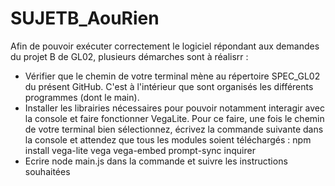 # SUJETB_AouRien
Afin de pouvoir exécuter correctement le logiciel répondant aux demandes du projet B de GL02, plusieurs démarches sont à réalisrr :
- Vérifier que le chemin de votre terminal mène au répertoire SPEC_GL02 du présent GitHub. C'est à l'intérieur que sont organisés les différents programmes (dont le main).
- Installer les librairies nécessaires pour pouvoir notamment interagir avec la console et faire fonctionner VegaLite.
  Pour ce faire, une fois le chemin de votre terminal bien sélectionnez, écrivez la commande suivante dans la console et attendez que tous les modules soient téléchargés :
  npm install vega-lite vega vega-embed prompt-sync inquirer
- Ecrire node main.js dans la commande et suivre les instructions souhaitées

